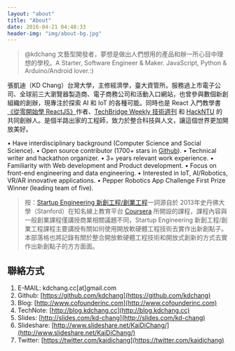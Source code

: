 ```yaml
---
layout: "about"
title: "About"
date: 2016-04-21 04:48:33
header-img: "img/about-bg.jpg"
---
```


> @kdchang 文藝型開發者，夢想是做出人們想用的產品和辦一所心目中理想的學校。A Starter, Software Engineer & Maker. JavaScript, Python & Arduino/Android lover.:)

張凱迪（KD Chang）台灣大學，主修經濟學，臺大資管所。服務過上市電子公司、全球前三大瀏覽器製造商、電子商務公司和活動入口網站，也曾參與數個新創組織的創辦，現專注於探索 AI 和 IoT 的各種可能。同時也是 React 入門教學書[《從零開始學 ReactJS》](https://www.gitbook.com/book/kdchang/react101/details)作者、[TechBridge Weekly 技術週刊](http://weekly.techbridge.cc/) 和 [HackNTU](https://github.com/HackNTU) 的共同創辦人。是個半路出家的工程師，致力於整合科技與人文，讓這個世界更加開放美好。

• Have interdisciplinary background (Computer Science and Social Science).
• Open source contributor (1700+ stars in [Github](http://github-awards.com/users/search?login=kdchang)).
• Technical writer and hackathon organizer.
• 3+ years relevant work experience.
• Familiarity with Web development and Product development.
• Focus on front-end engineering and data engineering.
• Interested in IoT, AI/Robotics, VR/AR innovative applications. 
• Pepper Robotics App Challenge First Prize Winner (leading team of five). 

> 按：[Startup Engineering 新創工程/創業工程](https://www.coursera.org/course/startup)一詞源自於 2013年史丹佛大學（Stanford）在知名線上教育平台 [Coursera](https://www.coursera.org/) 所開設的課程，課程內容與一般創業課程僅講授商業相關議題不同，Startup Engineering 新創工程/創業工程課程主要講授有關如何使用開放軟硬體工程技術去實作出新創點子。本部落格也將記錄有關於整合開放軟硬體工程技術和開放式創新的方式去實作出新創點子的方方面面。

## 聯絡方式
1. E-MAIL: kdchang.cc[at]gmail.com
2. Github: [https://github.com/kdchang](https://github.com/kdchang)
3. Blog: [http://www.cofounderinc.com](http://www.cofounderinc.com)
4. TechNote: [http://blog.kdchang.cc](http://blog.kdchang.cc)
5. Slides: [http://slides.com/kd-chang](http://slides.com/kd-chang)
6. Slideshare: [http://www.slideshare.net/KaiDiChang/](http://www.slideshare.net/KaiDiChang/)
7. Twitter: [https://twitter.com/kaidichang](https://twitter.com/kaidichang)
